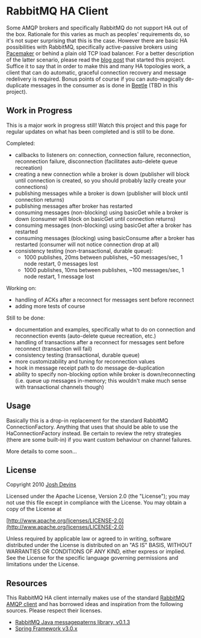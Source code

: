 RabbitMQ HA Client
==================

Some AMQP brokers and specifically RabbitMQ do not support HA out of the box. Rationale for this varies as much as peoples' requirements do, so it's not super surprising that this is the case. However there are basic HA possibilities with RabbitMQ, specifically active-passive brokers using [Pacemaker](http://www.rabbitmq.com/pacemaker.html) or behind a plain old TCP load balancer. For a better description of the latter scenario, please read the [blog post](http://www.joshdevins.net/2010/04/16/rabbitmq-ha-testing-with-haproxy) that started this project. Suffice it to say that in order to make this and many HA topologies work, a client that can do automatic, graceful connection recovery and message redelivery is required. Bonus points of course if you can auto-magically de-duplicate messages in the consumer as is done in [Beetle](http://github.com/xing/beetle) (TBD in this project).

Work in Progress
----------------

This is a major work in progress still! Watch this project and this page for regular updates on what has been completed and is still to be done.

Completed:

* callbacks to listeners on: connection, connection failure, reconnection, reconnection failure, disconnection (facilitates auto-delete queue recreation)
* creating a new connection while a broker is down (publisher will block until connection is created, so you should probably lazily create your connections)
* publishing messages while a broker is down (publisher will block until connection returns)
* publishing messages after broker has restarted
* consuming messages (non-blocking) using basicGet while a broker is down (consumer will block on basicGet until connection returns)
* consuming messages (non-blocking) using basicGet after a broker has restarted
* consuming messages (blocking) using basicConsume after a broker has restarted (consumer will not notice connection drop at all)
* consistency testing (non-transactional, durable queue):
   * 1000 publishes, 20ms between publishes, ~50 messages/sec, 1 node restart, 0 messages lost
   * 1000 publishes, 10ms between publishes, ~100 messages/sec, 1 node restart, 1 message lost

Working on:

* handling of ACKs after a reconnect for messages sent before reconnect
* adding more tests of course

Still to be done:

* documentation and examples, specifically what to do on connection and reconnection events (auto-delete queue recreation, etc.)
* handling of transactions after a reconnect for messages sent before reconnect (transaction will fail)
* consistency testing (transactional, durable queue)
* more customizability and tuning for reconnection values
* hook in message receipt path to do message de-duplication
* ability to specify non-blocking option while broker is down/reconnecting (i.e. queue up messages in-memory; this wouldn't make much sense with transactional channels though)

Usage
-----

Basically this is a drop-in replacement for the standard RabbitMQ ConnectionFactory. Anything that uses that should be able to use the HaConnectionFactory instead. Be certain to review the retry strategies (there are some built-in) if you want custom behaviour on channel failures.

More details to come soon...

License
-------

Copyright 2010 [Josh Devins](http://www.joshdevins.net)

Licensed under the Apache License, Version 2.0 (the "License"); you may not use this file except in compliance with the License. You may obtain a copy of the License at

   [http://www.apache.org/licenses/LICENSE-2.0](http://www.apache.org/licenses/LICENSE-2.0)

Unless required by applicable law or agreed to in writing, software distributed under the License is distributed on an "AS IS" BASIS, WITHOUT WARRANTIES OR CONDITIONS OF ANY KIND, either express or implied. See the License for the specific language governing permissions and limitations under the License. 

Resources
---------

This RabbitMQ HA client internally makes use of the standard [RabbitMQ AMQP client](http://www.rabbitmq.com/java-client.html) and has borrowed ideas and inspiration from the following sources. Please respect their licenses.

* [RabbitMQ Java messagepaterns library, v0.1.3](http://hg.rabbitmq.com/rabbitmq-java-messagepatterns)
* [Spring Framework v3.0.x](http://static.springsource.org/spring/docs/3.0.x/spring-framework-reference/html/jms.html)
